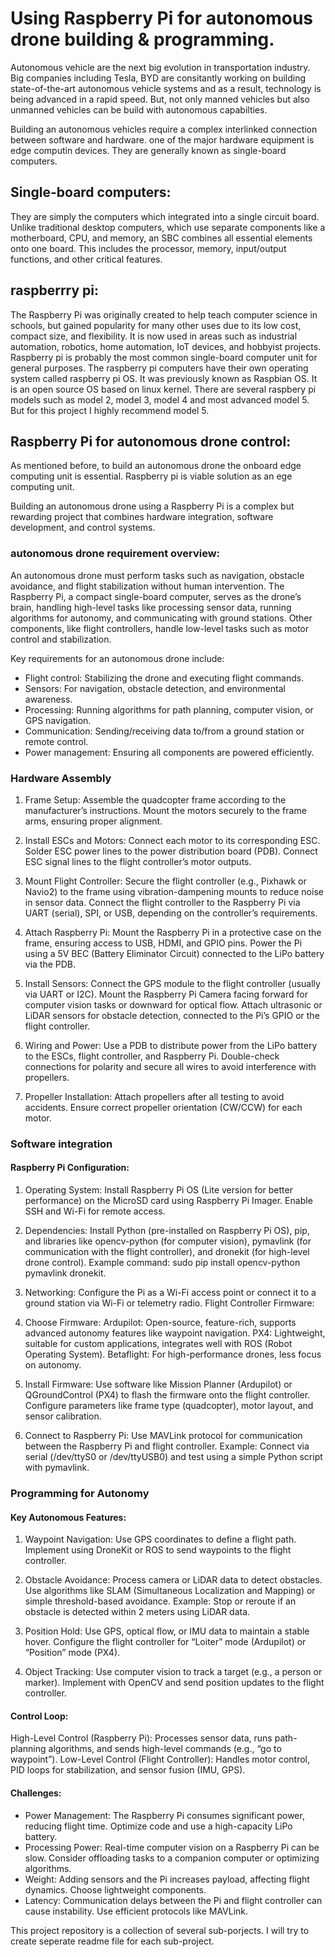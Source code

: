 # Using Raspberry Pi for autonomous drone building & programming.

Autonomous vehicle are the next big evolution in transportation industry. Big companies including Tesla, BYD are consitantly working on building state-of-the-art autonomous vehicle systems and as a result, technology is being advanced in a rapid speed. But, not only manned vehicles but also unmanned vehicles can be build with autonomous capabilties. 

Building an autonomous vehicles require a complex interlinked connection between software and hardware. one of the major hardware equipment is edge computin devices. They are generally known as single-board computers.

## Single-board computers:
They are simply the computers which integrated into a single circuit board. Unlike traditional desktop computers, which use separate components like a motherboard, CPU, and memory, an SBC combines all essential elements onto one board. This includes the processor, memory, input/output functions, and other critical features. 

## raspberrry pi:
The Raspberry Pi was originally created to help teach computer science in schools, but gained popularity for many other uses due to its low cost, compact size, and flexibility. It is now used in areas such as industrial automation, robotics, home automation, IoT devices, and hobbyist projects. Raspberry pi is probably the most common single-board computer unit for general purposes. The raspberry pi computers have their own operating system called raspberry pi OS. It was previously known as Raspbian OS. It is an open source OS based on linux kernel. There are several raspbery pi models such as model 2, model 3, model 4 and most advanced model 5. But for this project I highly recommend model 5. 

## Raspberry Pi for autonomous drone control:
As mentioned before, to build an autonomous drone the onboard edge computing unit is essential. Raspberry pi is viable solution as an ege computing unit. 

Building an autonomous drone using a Raspberry Pi is a complex but rewarding project that combines hardware integration, software development, and control systems.

### autonomous drone requirement overview:
An autonomous drone must perform tasks such as navigation, obstacle avoidance, and flight stabilization without human intervention. The Raspberry Pi, a compact single-board computer, serves as the drone’s brain, handling high-level tasks like processing sensor data, running algorithms for autonomy, and communicating with ground stations. Other components, like flight controllers, handle low-level tasks such as motor control and stabilization.

Key requirements for an autonomous drone include:

* Flight control: Stabilizing the drone and executing flight commands.
* Sensors: For navigation, obstacle detection, and environmental awareness.
* Processing: Running algorithms for path planning, computer vision, or GPS navigation.
* Communication: Sending/receiving data to/from a ground station or remote control.
* Power management: Ensuring all components are powered efficiently.

### Hardware Assembly

1. Frame Setup:
Assemble the quadcopter frame according to the manufacturer’s instructions.
Mount the motors securely to the frame arms, ensuring proper alignment.

2. Install ESCs and Motors:
Connect each motor to its corresponding ESC. Solder ESC power lines to the power distribution board (PDB).
Connect ESC signal lines to the flight controller’s motor outputs.
3. Mount Flight Controller:
Secure the flight controller (e.g., Pixhawk or Navio2) to the frame using vibration-dampening mounts to reduce noise in sensor data.
Connect the flight controller to the Raspberry Pi via UART (serial), SPI, or USB, depending on the controller’s requirements.
4. Attach Raspberry Pi:
Mount the Raspberry Pi in a protective case on the frame, ensuring access to USB, HDMI, and GPIO pins.
Power the Pi using a 5V BEC (Battery Eliminator Circuit) connected to the LiPo battery via the PDB.

5. Install Sensors:
Connect the GPS module to the flight controller (usually via UART or I2C).
Mount the Raspberry Pi Camera facing forward for computer vision tasks or downward for optical flow.
Attach ultrasonic or LiDAR sensors for obstacle detection, connected to the Pi’s GPIO or the flight controller.
6. Wiring and Power:
Use a PDB to distribute power from the LiPo battery to the ESCs, flight controller, and Raspberry Pi.
Double-check connections for polarity and secure all wires to avoid interference with propellers.

7. Propeller Installation:
Attach propellers after all testing to avoid accidents. Ensure correct propeller orientation (CW/CCW) for each motor.

### Software integration

#### Raspberry Pi Configuration:

1. Operating System:
Install Raspberry Pi OS (Lite version for better performance) on the MicroSD card using Raspberry Pi Imager.
Enable SSH and Wi-Fi for remote access.

2. Dependencies:
Install Python (pre-installed on Raspberry Pi OS), pip, and libraries like opencv-python (for computer vision), pymavlink (for communication with the flight controller), and dronekit (for high-level drone control).
Example command: sudo pip install opencv-python pymavlink dronekit.

3. Networking:
Configure the Pi as a Wi-Fi access point or connect it to a ground station via Wi-Fi or telemetry radio.
Flight Controller Firmware:

4. Choose Firmware:
Ardupilot: Open-source, feature-rich, supports advanced autonomy features like waypoint navigation.
PX4: Lightweight, suitable for custom applications, integrates well with ROS (Robot Operating System).
Betaflight: For high-performance drones, less focus on autonomy.
5. Install Firmware:
Use software like Mission Planner (Ardupilot) or QGroundControl (PX4) to flash the firmware onto the flight controller.
Configure parameters like frame type (quadcopter), motor layout, and sensor calibration.

6. Connect to Raspberry Pi:
Use MAVLink protocol for communication between the Raspberry Pi and flight controller.
Example: Connect via serial (/dev/ttyS0 or /dev/ttyUSB0) and test using a simple Python script with pymavlink.

### Programming for Autonomy

#### Key Autonomous Features:

1. Waypoint Navigation:
Use GPS coordinates to define a flight path.
Implement using DroneKit or ROS to send waypoints to the flight controller.

2. Obstacle Avoidance:
Process camera or LiDAR data to detect obstacles.
Use algorithms like SLAM (Simultaneous Localization and Mapping) or simple threshold-based avoidance.
Example: Stop or reroute if an obstacle is detected within 2 meters using LiDAR data.

3. Position Hold:
Use GPS, optical flow, or IMU data to maintain a stable hover.
Configure the flight controller for “Loiter” mode (Ardupilot) or “Position” mode (PX4).

4. Object Tracking:
Use computer vision to track a target (e.g., a person or marker).
Implement with OpenCV and send position updates to the flight controller.

#### Control Loop:

High-Level Control (Raspberry Pi): Processes sensor data, runs path-planning algorithms, and sends high-level commands (e.g., “go to waypoint”).
Low-Level Control (Flight Controller): Handles motor control, PID loops for stabilization, and sensor fusion (IMU, GPS).

#### Challenges:
* Power Management: The Raspberry Pi consumes significant power, reducing flight time. Optimize code and use a high-capacity LiPo battery.
* Processing Power: Real-time computer vision on a Raspberry Pi can be slow. Consider offloading tasks to a companion computer or optimizing algorithms.
* Weight: Adding sensors and the Pi increases payload, affecting flight dynamics. Choose lightweight components.
* Latency: Communication delays between the Pi and flight controller can cause instability. Use efficient protocols like MAVLink.

This project repository is a collection of several sub-porjects. I will try to create seperate readme file for each sub-project. 

